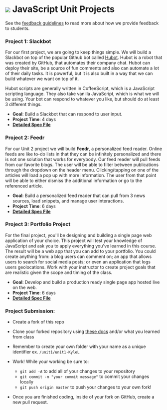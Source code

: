 # ![](https://ga-dash.s3.amazonaws.com/production/assets/logo-9f88ae6c9c3871690e33280fcf557f33.png) JavaScript Unit Projects

See the [feedback guidelines](project-feedback.md) to read more about how we provide feedback to students.


### **Project 1: Slackbot**

For our first project, we are going to keep things simple. We will build a Slackbot on top of the popular Github bot called [Hubot](https://github.com/slackhq/hubot-slack). Hubot is a robot that was created by GitHub, that automates their company chat. Hubot can deploy their site, be a source of fun comments and also can automate a lot of their daily tasks. It is powerful, but it is also built in a way that we can build whatever we want on top of it.

Hubot scripts are generally written in CoffeeScript, which is a JavaScript scripting language. They also take vanilla JavaScript, which is what we will be using. Your bot can respond to whatever you like, but should do at least 3 different things.

  - **Goal**: Build a Slackbot that can respond to user input.
  - **Project Time**: 4 days
  - **[Detailed Spec File](unit1/project-01.md)**


### **Project 2: Feedr**

For our Unit 2 project we will build __Feedr__, a personalized feed reader. Online
feeds are like to-do lists in that they can be infinitely personalized and there is not
one solution that works for everybody. Our feed reader will pull feeds from our favorite blogs. The user will be able to filter between publications through the dropdown on the header menu.
Clicking/tapping on one of the articles will load a pop up with more
information. The user from that point will be able to either dismiss the
additional information or go to the referenced article.

  - **Goal**: Build a personalized feed reader that can pull from 3 news sources, load snippets, and manage user interactions.
  - **Project Time**: 6 days
  - **[Detailed Spec File](unit2/project-02.md)**


### **Project 3: Portfolio Project**
For the final project, you'll be designing and building a single page web application of your choice. This project will test your knowledge of JavaScript and ask you to apply everything you've learned in this course. The result will be a web app that you can add to your portfolio. You could create anything from: a blog users can comment on; an app that allows users to search for social media posts; or even an application that logs users geolocations. Work with your instructor to create project goals that are realistic given the scope and timing of the class.

- **Goal**: Develop and build a production ready single page app hosted live on the web.
- **Project Time**: 6 days
- **[Detailed Spec File](unit4/project-04.md)**


### Project Submission:

* Create a fork of this repo
* Clone your forked repository using [these docs](https://help.github.com/articles/cloning-a-repository/) and/or what you learned from class
* Remember to create your own folder with your name as a unique identifier ex. `/unit1/unit1-KyleL`
* Work! While your working be sure to:

  * `git add -A` to add all of your changes to your repository
  * `git commit -m "your commit message"` to commit your changes locally
  * `git push origin master` to push your changes to your own fork!

* Once you are finished coding, inside of your fork on GitHub, create a new pull request.
